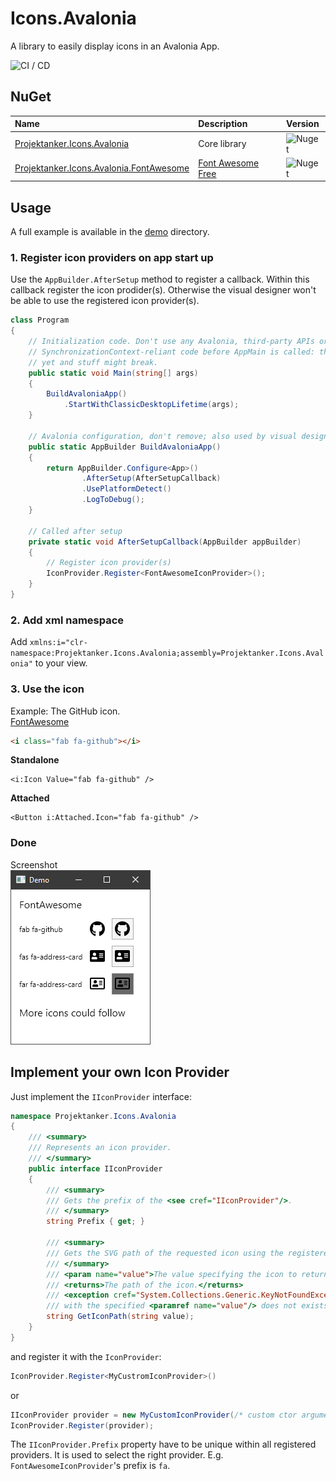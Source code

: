 # Icons.Avalonia
A library to easily display icons in an Avalonia App.

![CI / CD](https://github.com/Projektanker/Icons.Avalonia/workflows/CI%20/%20CD/badge.svg?event=push)

## NuGet
| Name | Description | Version |
|:-|:-|:-|
| [Projektanker.Icons.Avalonia](https://www.nuget.org/packages/Projektanker.Icons.Avalonia/) | Core library | ![Nuget](https://img.shields.io/nuget/v/Projektanker.Icons.Avalonia) |
| [Projektanker.Icons.Avalonia.FontAwesome](https://www.nuget.org/packages/Projektanker.Icons.Avalonia.FontAwesome/) | [Font Awesome Free](https://fontawesome.com) | ![Nuget](https://img.shields.io/nuget/v/Projektanker.Icons.Avalonia.FontAwesome) |


## Usage
A full example is available in the [demo](demo) directory.

### 1. Register icon providers on app start up
Use the `AppBuilder.AfterSetup` method to register a callback. Within this callback register the icon prodider(s). Otherwise the visual designer won't be able to use the registered icon provider(s).
```csharp
class Program
{
    // Initialization code. Don't use any Avalonia, third-party APIs or any
    // SynchronizationContext-reliant code before AppMain is called: things aren't initialized
    // yet and stuff might break.
    public static void Main(string[] args)
    {
        BuildAvaloniaApp()
            .StartWithClassicDesktopLifetime(args);
    }

    // Avalonia configuration, don't remove; also used by visual designer.
    public static AppBuilder BuildAvaloniaApp()
    {
        return AppBuilder.Configure<App>()
                .AfterSetup(AfterSetupCallback)
                .UsePlatformDetect()
                .LogToDebug();
    }
    
    // Called after setup
    private static void AfterSetupCallback(AppBuilder appBuilder)
    {
        // Register icon provider(s)
        IconProvider.Register<FontAwesomeIconProvider>();
    }
}
```

### 2. Add xml namespace

Add `xmlns:i="clr-namespace:Projektanker.Icons.Avalonia;assembly=Projektanker.Icons.Avalonia"` to your view.

### 3. Use the icon
Example: The GitHub icon.  
[FontAwesome](https://fontawesome.com/icons/github?style=brands)
```html
<i class="fab fa-github"></i>
```

**Standalone**
```xaml
<i:Icon Value="fab fa-github" />
```

**Attached**
```xaml
<Button i:Attached.Icon="fab fa-github" />
```

### Done

Screenshot  
![Screenshot](resources/demo.png)

## Implement your own Icon Provider
Just implement the `IIconProvider` interface:
```csharp
namespace Projektanker.Icons.Avalonia
{
    /// <summary>
    /// Represents an icon provider.
    /// </summary>
    public interface IIconProvider
    {
        /// <summary>
        /// Gets the prefix of the <see cref="IIconProvider"/>.
        /// </summary>
        string Prefix { get; }

        /// <summary>
        /// Gets the SVG path of the requested icon using the registered icon providers.
        /// </summary>
        /// <param name="value">The value specifying the icon to return it's path from.</param>
        /// <returns>The path of the icon.</returns>
        /// <exception cref="System.Collections.Generic.KeyNotFoundException">The icon associated
        /// with the specified <paramref name="value"/> does not exists.</exception>
        string GetIconPath(string value);
    }
}
```
and register it with the `IconProvider`:
```csharp
IconProvider.Register<MyCustromIconProvider>()
```
or
```csharp
IIconProvider provider = new MyCustomIconProvider(/* custom ctor arguments */);
IconProvider.Register(provider);
```

The `IIconProvider.Prefix` property have to be unique within all registered providers. It is used to select the right provider. E.g. `FontAwesomeIconProvider`'s prefix is `fa`.
